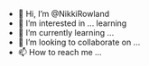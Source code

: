 - 👋 Hi, I’m @NikkiRowland
- 👀 I’m interested in ... learning
- 🌱 I’m currently learning ... 
- 💞️ I’m looking to collaborate on ...
- 📫 How to reach me ... 

<!---
NikkiRowland/NikkiRowland is a ✨ special ✨ repository because its `README.md` (this file) appears on your GitHub profile.
You can click the Preview link to take a look at your changes.
--->
